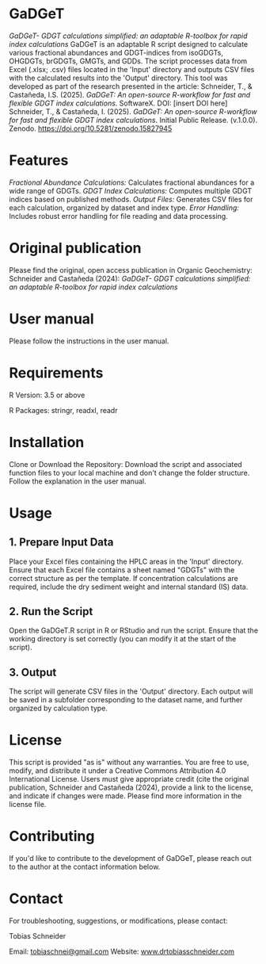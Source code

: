  # GaDGeT
 *GaDGeT- GDGT calculations simplified: an adaptable R-toolbox for rapid index calculations*
 GaDGeT is an adaptable R script designed to calculate various fractional abundances and GDGT-indices from isoGDGTs, OHGDGTs, brGDGTs, GMGTs, and GDDs. The script processes data from Excel (.xlsx; .csv) files located in the 
 'Input' directory and outputs CSV files with the calculated results into the 'Output' directory.
 This tool was developed as part of the research presented in the article:
 Schneider, T., & Castañeda, I.S. (2025). *GaDGeT: An open-source R-workflow for fast and flexible GDGT index calculations*. SoftwareX. DOI: [insert DOI here]
 Schneider, T., & Castañeda, I. (2025). *GaDGeT: An open-source R-workflow for fast and flexible GDGT index calculations*. Initial Public Release. (v.1.0.0). Zenodo. https://doi.org/10.5281/zenodo.15827945

 # Features
 *Fractional Abundance Calculations:* Calculates fractional abundances for a wide range of GDGTs.
 *GDGT Index Calculations:* Computes multiple GDGT indices based on published methods.
 *Output Files:* Generates CSV files for each calculation, organized by dataset and index type.
 *Error Handling:* Includes robust error handling for file reading and data processing.

 # Original publication
 Please find the original, open access publication in Organic Geochemistry: Schneider and Castañeda (2024): *GaDGeT- GDGT calculations simplified: an adaptable R-toolbox for rapid index calculations*
 
 # User manual
 Please follow the instructions in the user manual.

 # Requirements
 R Version: 3.5 or above
 
 R Packages: stringr, readxl, readr

 # Installation
 Clone or Download the Repository: Download the script and associated function files to your local machine and don't change the folder structure.
 Follow the explanation in the user manual.

 # Usage
## 1. Prepare Input Data
Place your Excel files containing the HPLC areas in the 'Input' directory.
Ensure that each Excel file contains a sheet named "GDGTs" with the correct structure as per the template.
If concentration calculations are required, include the dry sediment weight and internal standard (IS) data.

## 2. Run the Script
Open the GaDGeT.R script in R or RStudio and run the script. Ensure that the working directory is set correctly (you can modify it at the start of the script).

## 3. Output
The script will generate CSV files in the 'Output' directory.
Each output will be saved in a subfolder corresponding to the dataset name, and further organized by calculation type.

# License
This script is provided "as is" without any warranties. You are free to use, modify, and distribute it under a Creative Commons Attribution 4.0 International License.
Users must give appropriate credit (cite the original publication, Schneider and Castañeda (2024), provide a link to the license, and indicate if changes were made. 
Please find more information in the license file.


# Contributing
If you'd like to contribute to the development of GaDGeT, please reach out to the author at the contact information below.

# Contact
For troubleshooting, suggestions, or modifications, please contact:

Tobias Schneider

Email: tobiaschnei@gmail.com
Website: www.drtobiasschneider.com



